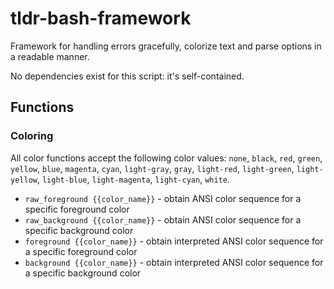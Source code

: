 # tldr-bash-framework

Framework for handling errors gracefully, colorize text and parse options in a readable manner.

No dependencies exist for this script: it's self-contained.

## Functions

### Coloring

All color functions accept the following color values: `none`, `black`, `red`, `green`, `yellow`, `blue`, `magenta`, `cyan`, `light-gray`, `gray`, `light-red`, `light-green`, `light-yellow`, `light-blue`, `light-magenta`, `light-cyan`, `white`.

- `raw_foreground {{color_name}}` - obtain ANSI color sequence for a specific foreground color
- `raw_background {{color_name}}` - obtain ANSI color sequence for a specific background color
- `foreground {{color_name}}` - obtain interpreted ANSI color sequence for a specific foreground color
- `background {{color_name}}` - obtain interpreted ANSI color sequence for a specific background color

